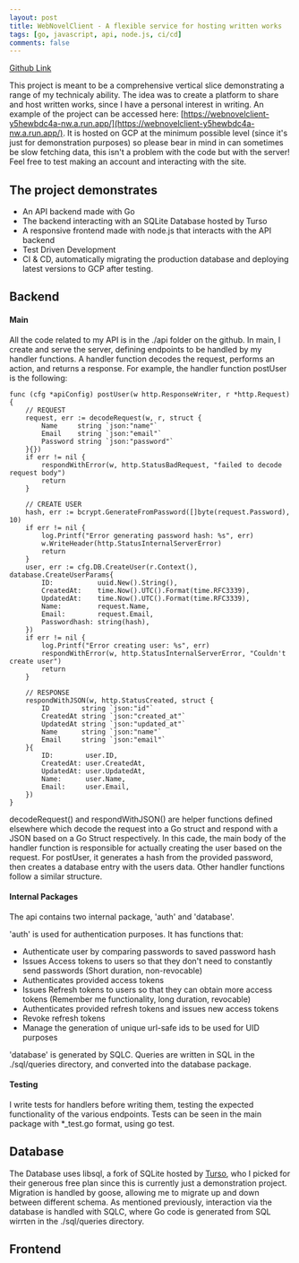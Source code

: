 ```yaml
---
layout: post
title: WebNovelClient - A flexible service for hosting written works
tags: [go, javascript, api, node.js, ci/cd]
comments: false
---
```


[Github Link](https://github.com/LoreviQ/WebNovelPlatform)

This project is meant to be a comprehensive vertical slice demonstrating a range of my technicaly ability. The idea was to create a platform to share and host written works, since I have a personal interest in writing. An example of the project can be accessed here: [https://webnovelclient-y5hewbdc4a-nw.a.run.app/](https://webnovelclient-y5hewbdc4a-nw.a.run.app/). It is hosted on GCP at the minimum possible level (since it's just for demonstration purposes) so please bear in mind in can sometimes be slow fetching data, this isn't a problem with the code but with the server! Feel free to test making an account and interacting with the site.

## The project demonstrates
  - An API backend made with Go
  - The backend interacting with an SQLite Database hosted by Turso
  - A responsive frontend made with node.js that interacts with the API backend
  - Test Driven Development
  - CI & CD, automatically migrating the production database and deploying latest versions to GCP after testing.

## Backend

#### Main

All the code related to my API is in the ./api folder on the github. In main, I create and serve the server, defining endpoints to be handled by my handler functions. A handler function decodes the request, performs an action, and returns a response. For example, the handler function postUser is the following:


    func (cfg *apiConfig) postUser(w http.ResponseWriter, r *http.Request) {
        // REQUEST
        request, err := decodeRequest(w, r, struct {
            Name     string `json:"name"`
            Email    string `json:"email"`
            Password string `json:"password"`
        }{})
        if err != nil {
            respondWithError(w, http.StatusBadRequest, "failed to decode request body")
            return
        }

        // CREATE USER
        hash, err := bcrypt.GenerateFromPassword([]byte(request.Password), 10)
        if err != nil {
            log.Printf("Error generating password hash: %s", err)
            w.WriteHeader(http.StatusInternalServerError)
            return
        }
        user, err := cfg.DB.CreateUser(r.Context(), database.CreateUserParams{
            ID:           uuid.New().String(),
            CreatedAt:    time.Now().UTC().Format(time.RFC3339),
            UpdatedAt:    time.Now().UTC().Format(time.RFC3339),
            Name:         request.Name,
            Email:        request.Email,
            Passwordhash: string(hash),
        })
        if err != nil {
            log.Printf("Error creating user: %s", err)
            respondWithError(w, http.StatusInternalServerError, "Couldn't create user")
            return
        }

        // RESPONSE
        respondWithJSON(w, http.StatusCreated, struct {
            ID        string `json:"id"`
            CreatedAt string `json:"created_at"`
            UpdatedAt string `json:"updated_at"`
            Name      string `json:"name"`
            Email     string `json:"email"`
        }{
            ID:        user.ID,
            CreatedAt: user.CreatedAt,
            UpdatedAt: user.UpdatedAt,
            Name:      user.Name,
            Email:     user.Email,
        })
    }

decodeRequest() and respondWithJSON() are helper functions defined elsewhere which decode the request into a Go struct and respond with a JSON based on a Go Struct respectively. In this cade, the main body of the handler function is responsible for actually creating the user based on the request. For postUser, it generates a hash from the provided password, then creates a database entry with the users data. Other handler functions follow a similar structure. 

#### Internal Packages

The api contains two internal package, 'auth' and 'database'. 

'auth' is used for authentication purposes. It has functions that:
  - Authenticate user by comparing passwords to saved password hash
  - Issues Access tokens to users so that they don't need to constantly send passwords (Short duration, non-revocable)
  - Authenticates provided access tokens
  - Issues Refresh tokens to users so that they can obtain more access tokens (Remember me functionality, long duration, revocable)
  - Authenticates provided refresh tokens and issues new access tokens
  - Revoke refresh tokens
  - Manage the generation of unique url-safe ids to be used for UID purposes

'database' is generated by SQLC. Queries are written in SQL in the ./sql/queries directory, and converted into the database package. 

#### Testing

I write tests for handlers before writing them, testing the expected functionality of the various endpoints. Tests can be seen in the main package with *_test.go format, using go test. 

## Database

The Database uses libsql, a fork of SQLite hosted by [Turso](https://turso.tech/), who I picked for their generous free plan since this is currently just a demonstration project. Migration is handled by goose, allowing me to migrate up and down between different schema. As mentioned previously, interaction via the database is handled with SQLC, where Go code is generated from SQL wirrten in the ./sql/queries directory.

## Frontend

